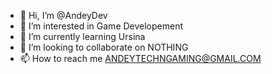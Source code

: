 - 👋 Hi, I’m @AndeyDev
- 👀 I’m interested in Game Developement
- 🌱 I’m currently learning Ursina
- 💞️ I’m looking to collaborate on NOTHING
- 📫 How to reach me ANDEYTECHNGAMING@GMAIL.COM

<!---
AndeyDev/AndeyDev is a ✨ special ✨ repository because its `README.md` (this file) appears on your GitHub profile.
You can click the Preview link to take a look at your changes.
--->
